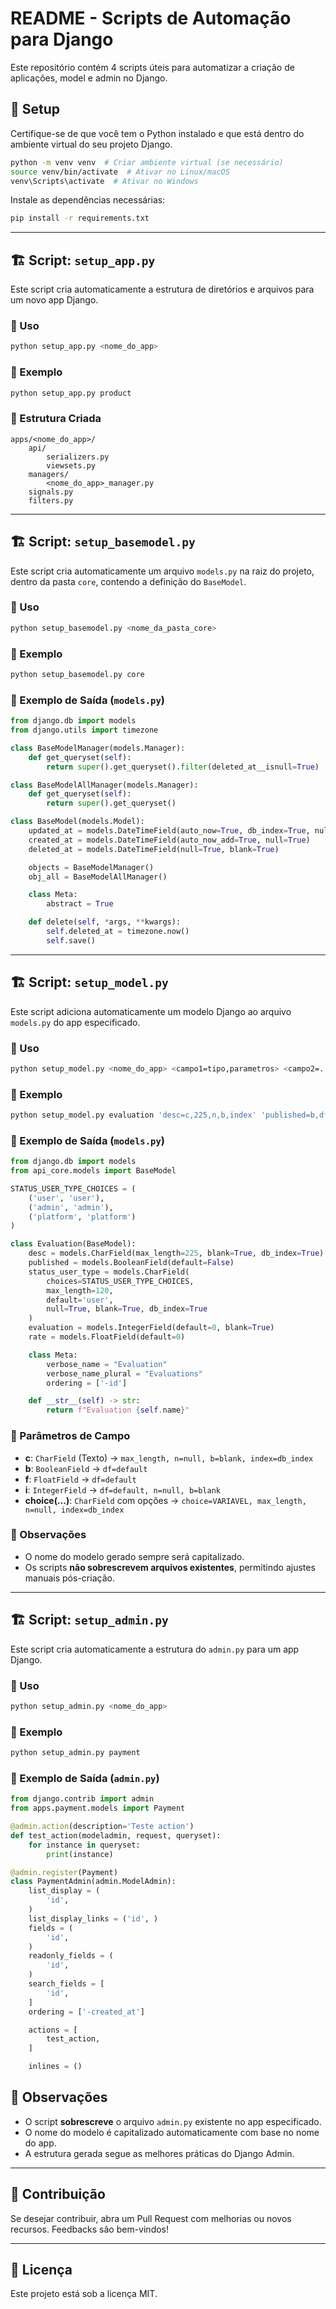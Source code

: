 # README - Scripts de Automação para Django

Este repositório contém 4 scripts úteis para automatizar a criação de aplicações, model e admin no Django.

## 📌 Setup
Certifique-se de que você tem o Python instalado e que está dentro do ambiente virtual do seu projeto Django.

```sh
python -m venv venv  # Criar ambiente virtual (se necessário)
source venv/bin/activate  # Ativar no Linux/macOS
venv\Scripts\activate  # Ativar no Windows
```

Instale as dependências necessárias:
```sh
pip install -r requirements.txt
```

---

## 🏗️ Script: `setup_app.py`

Este script cria automaticamente a estrutura de diretórios e arquivos para um novo app Django.

### 📌 Uso
```sh
python setup_app.py <nome_do_app>
```

### 🎯 Exemplo
```sh
python setup_app.py product
```

### 📁 Estrutura Criada
```
apps/<nome_do_app>/
    api/
        serializers.py
        viewsets.py
    managers/
        <nome_do_app>_manager.py
    signals.py
    filters.py
```


---

## 🏗️ Script: `setup_basemodel.py`

Este script cria automaticamente um arquivo `models.py` na raiz do projeto, dentro da pasta `core`, contendo a definição do `BaseModel`.

### 📌 Uso
```sh
python setup_basemodel.py <nome_da_pasta_core>
```

### 🎯 Exemplo
```sh
python setup_basemodel.py core
```

### 📄 Exemplo de Saída (`models.py`)
```python
from django.db import models
from django.utils import timezone

class BaseModelManager(models.Manager):
    def get_queryset(self):
        return super().get_queryset().filter(deleted_at__isnull=True)

class BaseModelAllManager(models.Manager):
    def get_queryset(self):
        return super().get_queryset()

class BaseModel(models.Model):
    updated_at = models.DateTimeField(auto_now=True, db_index=True, null=True)
    created_at = models.DateTimeField(auto_now_add=True, null=True)
    deleted_at = models.DateTimeField(null=True, blank=True)

    objects = BaseModelManager()
    obj_all = BaseModelAllManager()

    class Meta:
        abstract = True

    def delete(self, *args, **kwargs):
        self.deleted_at = timezone.now()
        self.save()
```

---

## 🏗️ Script: `setup_model.py`

Este script adiciona automaticamente um modelo Django ao arquivo `models.py` do app especificado.

### 📌 Uso
```sh
python setup_model.py <nome_do_app> <campo1=tipo,parametros> <campo2=...>
```

### 🎯 Exemplo
```sh
python setup_model.py evaluation 'desc=c,225,n,b,index' 'published=b,df=False' 'status_user_type=choice(user,admin,platform),120,n,index' 'evaluation=i,df=0,n,b' 'rate=f,df=0'
```

### 📄 Exemplo de Saída (`models.py`)
```python
from django.db import models
from api_core.models import BaseModel

STATUS_USER_TYPE_CHOICES = (
    ('user', 'user'),
    ('admin', 'admin'),
    ('platform', 'platform')
)

class Evaluation(BaseModel):
    desc = models.CharField(max_length=225, blank=True, db_index=True)
    published = models.BooleanField(default=False)
    status_user_type = models.CharField(
        choices=STATUS_USER_TYPE_CHOICES,
        max_length=120,
        default='user',
        null=True, blank=True, db_index=True
    )
    evaluation = models.IntegerField(default=0, blank=True)
    rate = models.FloatField(default=0)

    class Meta:
        verbose_name = "Evaluation"
        verbose_name_plural = "Evaluations"
        ordering = ['-id']

    def __str__(self) -> str:
        return f"Evaluation {self.name}"
```

### 🔧 Parâmetros de Campo
- **c**: `CharField` (Texto) → `max_length, n=null, b=blank, index=db_index`
- **b**: `BooleanField` → `df=default`
- **f**: `FloatField` → `df=default`
- **i**: `IntegerField` → `df=default, n=null, b=blank`
- **choice(...)**: `CharField` com opções → `choice=VARIAVEL, max_length, n=null, index=db_index`

### 🚀 Observações
- O nome do modelo gerado sempre será capitalizado.
- Os scripts **não sobrescrevem arquivos existentes**, permitindo ajustes manuais pós-criação.


---

## 🏗️ Script: `setup_admin.py`

Este script cria automaticamente a estrutura do `admin.py` para um app Django.

### 📌 Uso
```sh
python setup_admin.py <nome_do_app>
```

### 🎯 Exemplo
```sh
python setup_admin.py payment
```

### 📄 Exemplo de Saída (`admin.py`)
```python
from django.contrib import admin
from apps.payment.models import Payment

@admin.action(description='Teste action')
def test_action(modeladmin, request, queryset):
    for instance in queryset:
        print(instance)

@admin.register(Payment)
class PaymentAdmin(admin.ModelAdmin):
    list_display = (
        'id',
    )
    list_display_links = ('id', )
    fields = (
        'id',
    )
    readonly_fields = (
        'id',
    )
    search_fields = [
        'id',
    ]
    ordering = ['-created_at']

    actions = [
        test_action,
    ]

    inlines = ()
```

## 🚀 Observações
- O script **sobrescreve** o arquivo `admin.py` existente no app especificado.
- O nome do modelo é capitalizado automaticamente com base no nome do app.
- A estrutura gerada segue as melhores práticas do Django Admin.

---

## 🔗 Contribuição
Se desejar contribuir, abra um Pull Request com melhorias ou novos recursos. Feedbacks são bem-vindos!

---

## 📝 Licença
Este projeto está sob a licença MIT.
